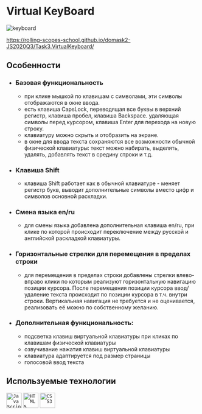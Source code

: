 # Virtual KeyBoard

![keyboard](https://user-images.githubusercontent.com/25439780/98336812-64b0fa00-2029-11eb-865d-c2b212bf3ce2.jpg)

https://rolling-scopes-school.github.io/domask2-JS2020Q3/Task3.VirtualKeyboard/

## Особенности

- ### Базовая функциональность
  - при клике мышкой по клавишам с символами, эти символы отображаются в окне ввода.
  - есть клавиша CapsLock, переводящая все буквы в верхний регистр, клавиша пробел, клавиша Backspace. удаляющая символы перед курсором, клавиша Enter для перехода на новую строку.
  - клавиатуру можно скрыть и отобразить на экране.
  - в окне для ввода текста сохраняются все возможности обычной физической клавиатуры: текст можно набирать, выделять, удалять, добавлять текст в средину строки и т.д.
- ### Клавиша Shift
  - клавиша Shift работает как в обычной клавиатуре - меняет регистр букв, выводит дополнительные символы вместо цифр и символов основной раскладки.
- ### Смена языка en/ru
  - для смены языка добавлена дополнительная клавиша en/ru, при клике по которой происходит переключение между русской и английской раскладкой клавиатуры.
- ### Горизонтальные стрелки для перемещения в пределах строки
  - для перемещения в пределах строки добавлены стрелки влево-вправо клики по которым реализуют горизонтальную навигацию позиции курсора. После перемещения позиции курсора ввод/удаление текста происходит по позиции курсора в т.ч. внутри строки. Вертикальная навигация не требуется и не оценивается, реализовать её можно по собственному желанию.
- ### Дополнительная функциональность:
  - подсветка клавиш виртуальной клавиатуры при кликах по клавишам физической клавиатуры
  - озвучивание нажатия клавиш виртуальной клавиатуры
  - клавиатура адаптируется под размер страницы
  - голосовой ввод текста

## Используемые технологии

<p>
<code><img alt="JavaScript" height="40px" src="https://cdn.svgporn.com/logos/javascript.svg" /></code>
<code><img alt="HTML5" height="40px" src="https://cdn.svgporn.com/logos/html-5.svg" /></code>
<code><img alt="CSS3" height="40px" src="https://cdn.svgporn.com/logos/css-3.svg" /></code>
</p>
